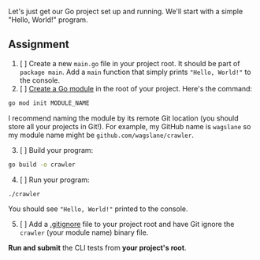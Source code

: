 Let's just get our Go project set up and running. We'll start with a simple "Hello, World!" program.

## Assignment

1. [ ] Create a new `main.go` file in your project root. It should be part of `package main`. Add a `main` function that simply prints `"Hello, World!"` to the console.
2. [ ] [Create a Go module](https://golang.org/doc/tutorial/create-module) in the root of your project. Here's the command:

```bash
go mod init MODULE_NAME
```

I recommend naming the module by its remote Git location (you should store all your projects in Git!). For example, my GitHub name is `wagslane` so my module name might be `github.com/wagslane/crawler`.

3. [ ] Build your program:

```bash
go build -o crawler
```

4. [ ] Run your program:

```bash
./crawler
```

You should see `"Hello, World!"` printed to the console.

5. [ ] Add a [.gitignore](https://git-scm.com/docs/gitignore) file to your project root and have Git ignore the `crawler` (your module name) binary file.

**Run and submit** the CLI tests from **your project's root**.